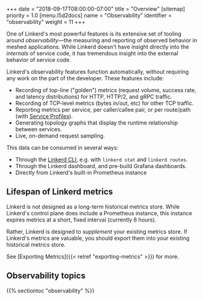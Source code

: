 +++
date = "2018-09-17T08:00:00-07:00"
title = "Overview"
[sitemap]
  priority = 1.0
[menu.l5d2docs]
  name = "Observability"
  identifier = "observability"
  weight = 11
+++

One of Linkerd's most powerful features is its extensive set of tooling around
*observability*&mdash;the measuring and reporting of observed behavior in
meshed applications. While Linkerd doesn't have insight directly into the
*internals* of service code, it has tremendous insight into the external
behavior of service code.

Linkerd's observability features function automatically, without requiring any
work on the part of the developer. These features include:

* Recording of top-line ("golden") metrics (request volume, success rate, and latency distributions) for HTTP, HTTP/2, and gRPC traffic.
* Recording of TCP-level metrics (bytes in/out, etc) for other TCP traffic.
* Reporting metrics per service, per caller/callee pair, or per route/path (with [Service Profiles](../service-profiles)).
* Generating topology graphs that display the runtime relationship between services.
* Live, on-demand request sampling.

This data can be consumed in several ways:

* Through the [Linkerd CLI](../cli), e.g. with `linkerd stat` and `linkerd routes`.
* Through the Linkerd dashboard, and pre-build Grafana dashboards.
* Directly from Linkerd's built-in Prometheus instance

## Lifespan of Linkerd metrics

Linkerd is not designed as a long-term historical metrics store.  While
Linkerd's control plane does include a Prometheus instance, this instance
expires metrics at a short, fixed interval (currently 6 hours).

Rather, Linkerd is designed to *supplement* your existing metrics store. If
Linkerd's metrics are valuable, you should export them into your existing
historical metrics store.

See [Exporting Metrics]({{< relref "exporting-metrics" >}}) for more.

## Observability topics

{{% sectiontoc "observability" %}}



